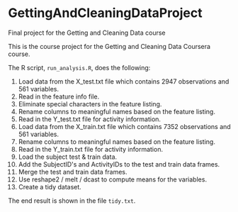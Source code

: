 # GettingAndCleaningDataProject
Final project for the Getting and Cleaning Data course

This is the course project for the Getting and Cleaning Data Coursera course.

The R script, `run_analysis.R`, does the following:
1.  Load data from the X_test.txt file which contains 2947 observations and 561 variables.
2.  Read in the feature info file.
3.  Eliminate special characters in the feature listing.
4.  Rename columns to meaningful names based on the feature listing.
5.  Read in the Y_test.txt file for activity information.
6.  Load data from the X_train.txt file which contains 7352 observations and 561 variables.
7.  Rename columns to meaningful names based on the feature listing.
8.  Read in the Y_train.txt file for activity information.
9.  Load the subject test & train data.
10.  Add the SubjectID's and ActivityIDs to the test and train data frames.
11.  Merge the test and train data frames.
12.  Use reshape2 / melt / dcast to compute means for the variables.
13.  Create a tidy dataset.

The end result is shown in the file `tidy.txt`.
